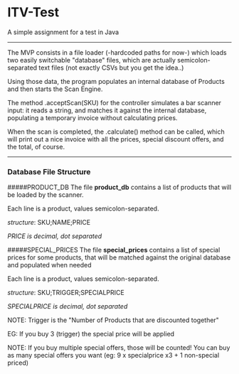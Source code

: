 # ITV-Test
A simple assignment for a test in Java

___

The MVP consists in a file loader (-hardcoded paths for now-) which loads two easily switchable "database" files, which are actually semicolon-separated text files (not exactly CSVs but you get the idea..)

Using those data, the program populates an internal database of Products and then starts the Scan Engine.

The method .acceptScan(SKU) for the controller simulates a bar scanner input: it reads a string, and matches it against the internal database, populating a temporary invoice without calculating prices.  

When the scan is completed, the .calculate() method can be called, which will print out a nice invoice with all the prices, special discount offers, and the total, of course.

___

### Database File Structure

#####PRODUCT_DB
The file **product_db** contains a list of products that will be loaded by the scanner.

Each line is a product, values semicolon-separated.

_structure_: SKU;NAME;PRICE

_PRICE is decimal, dot separated_

#####SPECIAL_PRICES
The file **special_prices** contains a list of special prices for some products, that will be matched against the original database and populated when needed

Each line is a product, values semicolon-separated.

_structure_: SKU;TRIGGER;SPECIALPRICE

_SPECIALPRICE is decimal, dot separated_

NOTE: Trigger is the "Number of Products that are discounted together"

EG: If you buy 3 (trigger) the special price will be applied

NOTE: If you buy multiple special offers, those will be counted! You can buy as many special offers you want (eg: 9 x specialprice x3 + 1 non-special priced)